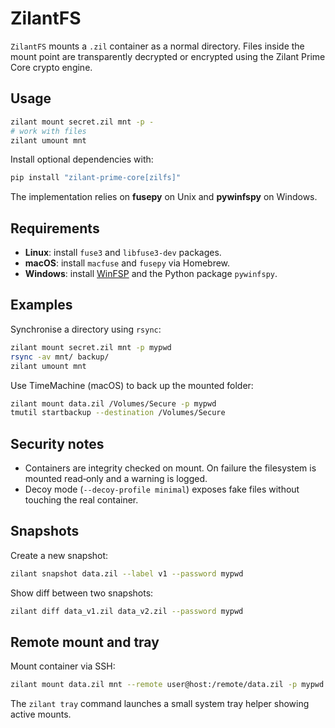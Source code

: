 # ZilantFS

`ZilantFS` mounts a `.zil` container as a normal directory. Files inside the mount
point are transparently decrypted or encrypted using the Zilant Prime Core crypto
engine.

## Usage

```bash
zilant mount secret.zil mnt -p -
# work with files
zilant umount mnt
```

Install optional dependencies with:

```bash
pip install "zilant-prime-core[zilfs]"
```

The implementation relies on **fusepy** on Unix and **pywinfspy** on Windows.

## Requirements

- **Linux**: install `fuse3` and `libfuse3-dev` packages.
- **macOS**: install `macfuse` and `fusepy` via Homebrew.
- **Windows**: install [WinFSP](https://winfsp.dev/) and the Python package `pywinfspy`.

## Examples

Synchronise a directory using `rsync`:

```bash
zilant mount secret.zil mnt -p mypwd
rsync -av mnt/ backup/
zilant umount mnt
```

Use TimeMachine (macOS) to back up the mounted folder:

```bash
zilant mount data.zil /Volumes/Secure -p mypwd
tmutil startbackup --destination /Volumes/Secure
```

## Security notes

- Containers are integrity checked on mount. On failure the filesystem is mounted read‑only and a warning is logged.
- Decoy mode (`--decoy-profile minimal`) exposes fake files without touching the real container.

## Snapshots

Create a new snapshot:

```bash
zilant snapshot data.zil --label v1 --password mypwd
```

Show diff between two snapshots:

```bash
zilant diff data_v1.zil data_v2.zil --password mypwd
```

## Remote mount and tray

Mount container via SSH:

```bash
zilant mount data.zil mnt --remote user@host:/remote/data.zil -p mypwd
```

The `zilant tray` command launches a small system tray helper showing active mounts.
